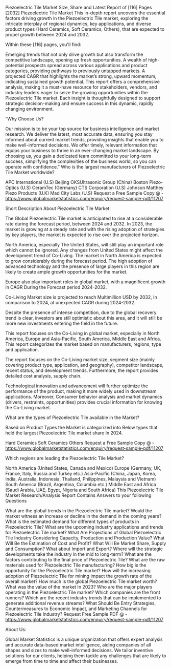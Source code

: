 Piezoelectric Tile Market Size, Share and Latest Report of [116] Pages [2032]
Piezoelectric Tile Market This in-depth report uncovers the essential factors driving growth in the Piezoelectric Tile market, exploring the intricate interplay of regional dynamics, key applications, and diverse product types (Hard Ceramics, Soft Ceramics, Others), that are expected to propel growth between 2024 and 2032.

Within these [116] pages, you'll find:

Emerging trends that not only drive growth but also transform the competitive landscape, opening up fresh opportunities.
A wealth of high-potential prospects spread across various applications and product categories, providing pathways to previously untapped markets.
A projected CAGR that highlights the market’s strong, upward momentum, indicating sustained growth potential.
This report offers a comprehensive analysis, making it a must-have resource for stakeholders, vendors, and industry leaders eager to seize the growing opportunities within the Piezoelectric Tile market. Each insight is thoughtfully designed to support strategic decision-making and ensure success in this dynamic, rapidly changing environment.

“Why Choose Us?

Our mission is to be your top source for business intelligence and market research.
We deliver the latest, most accurate data, ensuring you stay informed about current market trends, providing insights that enable you to make well-informed decisions.
We offer timely, relevant information that equips your business to thrive in an ever-changing market landscape.
By choosing us, you gain a dedicated team committed to your long-term success, simplifying the complexities of the business world, so you can operate with confidence.”
Who is the largest manufacturers of Piezoelectric Tile Market worldwide?


APC International (U.S)
Beijing OKSUltrasonic Group (China)
Boston Piezo-Optics (U.S)
CeramTec (Germany)
CTS Corporation (U.S)
Johnson Matthey Piezo Products (U.K)
Mad City Labs (U.S)
Request a Free Sample Copy @ - https://www.globalmarketstatistics.com/enquiry/request-sample-pdf/11207

 

Short Description About Piezoelectric Tile Market:

The Global Piezoelectric Tile market is anticipated to rise at a considerable rate during the forecast period, between 2024 and 2032. In 2023, the market is growing at a steady rate and with the rising adoption of strategies by key players, the market is expected to rise over the projected horizon.

North America, especially The United States, will still play an important role which cannot be ignored. Any changes from United States might affect the development trend of Co-Living. The market in North America is expected to grow considerably during the forecast period. The high adoption of advanced technology and the presence of large players in this region are likely to create ample growth opportunities for the market.

Europe also play important roles in global market, with a magnificent growth in CAGR During the Forecast period 2024-2032.

Co-Living Market size is projected to reach Multimillion USD by 2032, In comparison to 2024, at unexpected CAGR during 2024-2032.

Despite the presence of intense competition, due to the global recovery trend is clear, investors are still optimistic about this area, and it will still be more new investments entering the field in the future.

This report focuses on the Co-Living in global market, especially in North America, Europe and Asia-Pacific, South America, Middle East and Africa. This report categorizes the market based on manufacturers, regions, type and application.

The report focuses on the Co-Living market size, segment size (mainly covering product type, application, and geography), competitor landscape, recent status, and development trends. Furthermore, the report provides detailed cost analysis, supply chain.

Technological innovation and advancement will further optimize the performance of the product, making it more widely used in downstream applications. Moreover, Consumer behavior analysis and market dynamics (drivers, restraints, opportunities) provides crucial information for knowing the Co-Living market.

What are the types of Piezoelectric Tile available in the Market?

Based on Product Types the Market is categorized into Below types that held the largest Piezoelectric Tile market share In 2024.


Hard Ceramics
Soft Ceramics
Others
Request a Free Sample Copy @ - https://www.globalmarketstatistics.com/enquiry/request-sample-pdf/11207

Which regions are leading the Piezoelectric Tile Market?

North America (United States, Canada and Mexico)
Europe (Germany, UK, France, Italy, Russia and Turkey etc.)
Asia-Pacific (China, Japan, Korea, India, Australia, Indonesia, Thailand, Philippines, Malaysia and Vietnam)
South America (Brazil, Argentina, Columbia etc.)
Middle East and Africa (Saudi Arabia, UAE, Egypt, Nigeria and South Africa)
This Piezoelectric Tile Market Research/Analysis Report Contains Answers to your following Questions

What are the global trends in the Piezoelectric Tile market? Would the market witness an increase or decline in the demand in the coming years?
What is the estimated demand for different types of products in Piezoelectric Tile? What are the upcoming industry applications and trends for Piezoelectric Tile market?
What Are Projections of Global Piezoelectric Tile Industry Considering Capacity, Production and Production Value? What Will Be the Estimation of Cost and Profit? What Will Be Market Share, Supply and Consumption? What about Import and Export?
Where will the strategic developments take the industry in the mid to long-term?
What are the factors contributing to the final price of Piezoelectric Tile? What are the raw materials used for Piezoelectric Tile manufacturing?
How big is the opportunity for the Piezoelectric Tile market? How will the increasing adoption of Piezoelectric Tile for mining impact the growth rate of the overall market?
How much is the global Piezoelectric Tile market worth? What was the value of the market In 2023?
Who are the major players operating in the Piezoelectric Tile market? Which companies are the front runners?
Which are the recent industry trends that can be implemented to generate additional revenue streams?
What Should Be Entry Strategies, Countermeasures to Economic Impact, and Marketing Channels for Piezoelectric Tile Industry?
Request Free Sample PDF @ - https://www.globalmarketstatistics.com/enquiry/request-sample-pdf/11207

About Us:

Global Market Statistics is a unique organization that offers expert analysis and accurate data-based market intelligence, aiding companies of all shapes and sizes to make well-informed decisions. We tailor inventive solutions for our clients, helping them tackle any challenges that are likely to emerge from time to time and affect their businesses.
